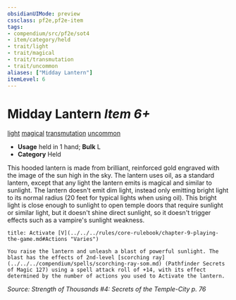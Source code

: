 ```yaml
---
obsidianUIMode: preview
cssclass: pf2e,pf2e-item
tags:
- compendium/src/pf2e/sot4
- item/category/held
- trait/light
- trait/magical
- trait/transmutation
- trait/uncommon
aliases: ["Midday Lantern"]
itemLevel: 6
---
```

# Midday Lantern *Item 6+*  
[light](../../../rules/traits/light.md)  [magical](../../../rules/traits/magical.md)  [transmutation](../../../rules/traits/transmutation.md)  [uncommon](../../../rules/traits/uncommon.md)  

- **Usage** held in 1 hand; **Bulk** L
- **Category** Held

This hooded lantern is made from brilliant, reinforced gold engraved with the image of the sun high in the sky. The lantern uses oil, as a standard lantern, except that any light the lantern emits is magical and similar to sunlight. The lantern doesn't emit dim light, instead only emitting bright light to its normal radius (20 feet for typical lights when using oil). This bright light is close enough to sunlight to open temple doors that require sunlight or similar light, but it doesn't shine direct sunlight, so it doesn't trigger effects such as a vampire's sunlight weakness.

```ad-embed-ability
title: Activate [V](../../../rules/core-rulebook/chapter-9-playing-the-game.md#Actions "Varies")

You raise the lantern and unleash a blast of powerful sunlight. The blast has the effects of 2nd-level [scorching ray](../../../compendium/spells/scorching-ray-som.md) (Pathfinder Secrets of Magic 127) using a spell attack roll of +14, with its effect determined by the number of actions you used to Activate the lantern.
```

*Source: Strength of Thousands #4: Secrets of the Temple-City p. 76*
